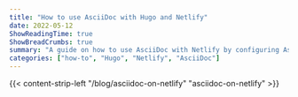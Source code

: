 ```yaml
---
title: "How to use AsciiDoc with Hugo and Netlify"
date: 2022-05-12
ShowReadingTime: true
ShowBreadCrumbs: true
summary: "A guide on how to use AsciiDoc with Netlify by configuring Asciidoctor."
categories: ["how-to", "Hugo", "Netlify", "AsciiDoc"]
---
```

{{< content-strip-left "/blog/asciidoc-on-netlify" "asciidoc-on-netlify" >}}

